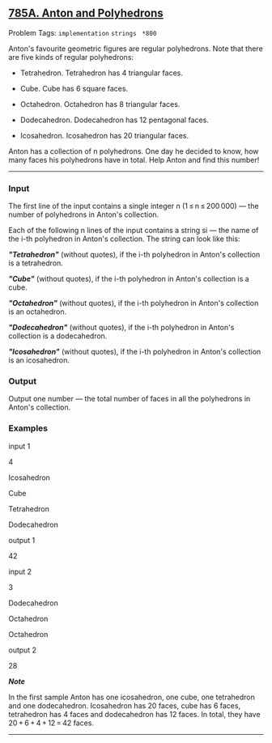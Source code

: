 ## [785A. Anton and Polyhedrons](https://codeforces.com/problemset/problem/785/A)

Problem Tags: ```implementation``` ```strings ``` ```*800```

Anton's favourite geometric figures are regular polyhedrons. Note that there are five kinds of regular polyhedrons:

- Tetrahedron. Tetrahedron has 4 triangular faces.

- Cube. Cube has 6 square faces.

- Octahedron. Octahedron has 8 triangular faces.

- Dodecahedron. Dodecahedron has 12 pentagonal faces.

- Icosahedron. Icosahedron has 20 triangular faces.

Anton has a collection of n polyhedrons. One day he decided to know, how many faces his polyhedrons have in total. Help Anton and find this number!

---

### Input

The first line of the input contains a single integer n (1 ≤ n ≤ 200 000) — the number of polyhedrons in Anton's collection.

Each of the following n lines of the input contains a string si — the name of the i-th polyhedron in Anton's collection. The string can look like this:

***"Tetrahedron"*** (without quotes), if the i-th polyhedron in Anton's collection is a tetrahedron.

***"Cube"*** (without quotes), if the i-th polyhedron in Anton's collection is a cube.

***"Octahedron"*** (without quotes), if the i-th polyhedron in Anton's collection is an octahedron.

***"Dodecahedron"*** (without quotes), if the i-th polyhedron in Anton's collection is a dodecahedron.

***"Icosahedron"*** (without quotes), if the i-th polyhedron in Anton's collection is an icosahedron.

### Output

Output one number — the total number of faces in all the polyhedrons in Anton's collection.

### Examples

input 1

4

Icosahedron

Cube

Tetrahedron

Dodecahedron

output 1

42

input 2

3

Dodecahedron

Octahedron

Octahedron

output 2

28

***Note***

In the first sample Anton has one icosahedron, one cube, one tetrahedron and one dodecahedron. 
Icosahedron has 20 faces, cube has 6 faces, tetrahedron has 4 faces and dodecahedron has 12 faces. 
In total, they have 20 + 6 + 4 + 12 = 42 faces.

---
